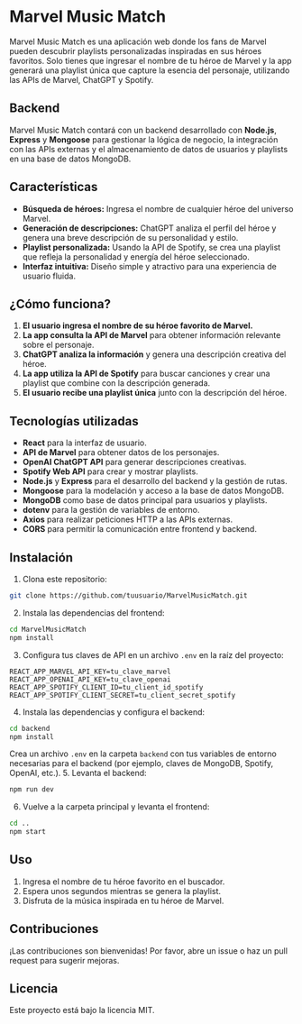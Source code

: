 # Marvel Music Match

Marvel Music Match es una aplicación web donde los fans de Marvel pueden descubrir playlists personalizadas inspiradas en sus héroes favoritos. Solo tienes que ingresar el nombre de tu héroe de Marvel y la app generará una playlist única que capture la esencia del personaje, utilizando las APIs de Marvel, ChatGPT y Spotify.

## Backend

Marvel Music Match contará con un backend desarrollado con **Node.js**, **Express** y **Mongoose** para gestionar la lógica de negocio, la integración con las APIs externas y el almacenamiento de datos de usuarios y playlists en una base de datos MongoDB.

## Características

- **Búsqueda de héroes:** Ingresa el nombre de cualquier héroe del universo Marvel.
- **Generación de descripciones:** ChatGPT analiza el perfil del héroe y genera una breve descripción de su personalidad y estilo.
- **Playlist personalizada:** Usando la API de Spotify, se crea una playlist que refleja la personalidad y energía del héroe seleccionado.
- **Interfaz intuitiva:** Diseño simple y atractivo para una experiencia de usuario fluida.

## ¿Cómo funciona?

1. **El usuario ingresa el nombre de su héroe favorito de Marvel.**
2. **La app consulta la API de Marvel** para obtener información relevante sobre el personaje.
3. **ChatGPT analiza la información** y genera una descripción creativa del héroe.
4. **La app utiliza la API de Spotify** para buscar canciones y crear una playlist que combine con la descripción generada.
5. **El usuario recibe una playlist única** junto con la descripción del héroe.

## Tecnologías utilizadas

- **React** para la interfaz de usuario.
- **API de Marvel** para obtener datos de los personajes.
- **OpenAI ChatGPT API** para generar descripciones creativas.
- **Spotify Web API** para crear y mostrar playlists.
- **Node.js** y **Express** para el desarrollo del backend y la gestión de rutas.
- **Mongoose** para la modelación y acceso a la base de datos MongoDB.
- **MongoDB** como base de datos principal para usuarios y playlists.
- **dotenv** para la gestión de variables de entorno.
- **Axios** para realizar peticiones HTTP a las APIs externas.
- **CORS** para permitir la comunicación entre frontend y backend.

## Instalación

1. Clona este repositorio:
  ```bash
  git clone https://github.com/tuusuario/MarvelMusicMatch.git
  ```
2. Instala las dependencias del frontend:
  ```bash
  cd MarvelMusicMatch
  npm install
  ```
3. Configura tus claves de API en un archivo `.env` en la raíz del proyecto:
  ```
  REACT_APP_MARVEL_API_KEY=tu_clave_marvel
  REACT_APP_OPENAI_API_KEY=tu_clave_openai
  REACT_APP_SPOTIFY_CLIENT_ID=tu_client_id_spotify
  REACT_APP_SPOTIFY_CLIENT_SECRET=tu_client_secret_spotify
  ```
4. Instala las dependencias y configura el backend:
  ```bash
  cd backend
  npm install
  ```
  Crea un archivo `.env` en la carpeta `backend` con tus variables de entorno necesarias para el backend (por ejemplo, claves de MongoDB, Spotify, OpenAI, etc.).
5. Levanta el backend:
  ```bash
  npm run dev
  ```
6. Vuelve a la carpeta principal y levanta el frontend:
  ```bash
  cd ..
  npm start
  ```

## Uso

1. Ingresa el nombre de tu héroe favorito en el buscador.
2. Espera unos segundos mientras se genera la playlist.
3. Disfruta de la música inspirada en tu héroe de Marvel.

## Contribuciones

¡Las contribuciones son bienvenidas! Por favor, abre un issue o haz un pull request para sugerir mejoras.

## Licencia

Este proyecto está bajo la licencia MIT.
